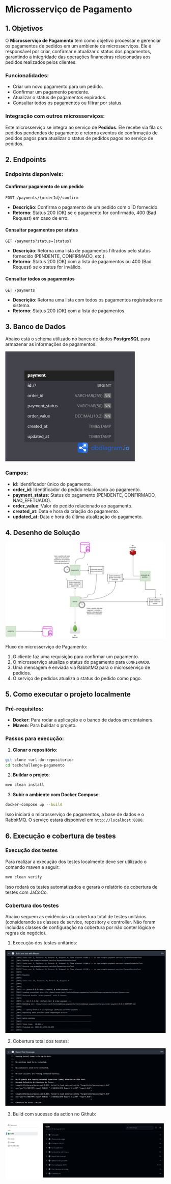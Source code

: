 # Microsserviço de Pagamento

## 1. Objetivos

O **Microsserviço de Pagamento** tem como objetivo processar e gerenciar os pagamentos de pedidos em um ambiente de microsserviços. Ele é responsável por criar, confirmar e atualizar o status dos pagamentos, garantindo a integridade das operações financeiras relacionadas aos pedidos realizados pelos clientes.

### Funcionalidades:

- Criar um novo pagamento para um pedido.
- Confirmar um pagamento pendente.
- Atualizar o status de pagamentos expirados.
- Consultar todos os pagamentos ou filtrar por status.

### Integração com outros microsserviços:

Este microsserviço se integra ao serviço de **Pedidos**. Ele recebe via fila os pedidos pendendes de pagamento e retorna eventos de confirmação de pedidos pagos para atualizar o status de pedidos pagos no serviço de pedidos.

## 2. Endpoints

### Endpoints disponíveis:

#### Confirmar pagamento de um pedido
```http
POST /payments/{orderId}/confirm
```
- **Descrição**: Confirma o pagamento de um pedido com o ID fornecido.
- **Retorno**: Status 200 (OK) se o pagamento for confirmado, 400 (Bad Request) em caso de erro.

#### Consultar pagamentos por status
```http
GET /payments?status={status}
```
- **Descrição**: Retorna uma lista de pagamentos filtrados pelo status fornecido (PENDENTE, CONFIRMADO, etc.).
- **Retorno**: Status 200 (OK) com a lista de pagamentos ou 400 (Bad Request) se o status for inválido.

#### Consultar todos os pagamentos
```http
GET /payments
```
- **Descrição**: Retorna uma lista com todos os pagamentos registrados no sistema.
- **Retorno**: Status 200 (OK) com a lista de pagamentos.

## 3. Banco de Dados

Abaixo está o schema utilizado no banco de dados **PostgreSQL** para armazenar as informações de pagamentos:

![Desenho Banco de dados](./assets/schema_db.png)

### Campos:
- **id**: Identificador único do pagamento.
- **order_id**: Identificador do pedido relacionado ao pagamento.
- **payment_status**: Status do pagamento (PENDENTE, CONFIRMADO, NAO_EFETUADO).
- **order_value**: Valor do pedido relacionado ao pagamento.
- **created_at**: Data e hora da criação do pagamento.
- **updated_at**: Data e hora da última atualização do pagamento.

## 4. Desenho de Solução

![Desenho solução](./assets/desenho_solucao.png)

Fluxo do microsserviço de Pagamento:
1. O cliente faz uma requisição para confirmar um pagamento.
2. O microsserviço atualiza o status do pagamento para `CONFIRMADO`.
3. Uma mensagem é enviada via RabbitMQ para o microsserviço de pedidos.
4. O serviço de pedidos atualiza o status do pedido como pago.

## 5. Como executar o projeto localmente

### Pré-requisitos:
- **Docker**: Para rodar a aplicação e o banco de dados em containers.
- **Maven**: Para buildar o projeto.

### Passos para execução:

1. **Clonar o repositório**:
```bash
git clone <url-do-repositorio>
cd techchallenge-pagamento
```

2. **Buildar o projeto**:
```bash
mvn clean install
```

3. **Subir o ambiente com Docker Compose**:
```bash
docker-compose up --build
```

Isso iniciará o microsserviço de pagamentos, a base de dados e o RabbitMQ. O serviço estará disponível em `http://localhost:8080`.


## 6. Execução e cobertura de testes

### Execução dos testes

Para realizar a execução dos testes localmente deve ser utilizado o comando maven a seguir:
```bash
mvn clean verify
```
Isso rodará os testes automatizados e gerará o relatório de cobertura de testes com JaCoCo.

### Cobertura dos testes

Abaixo seguem as evidências da cobertura total de testes unitários (considerando as classes de service, repository e controller. Não foram incluídas classes de configuração na cobertura por não conter lógica e regras de negócio).

1. Execução dos testes unitários:

![Execução dos testes](./assets/testes_pagamento01.jpg)

2. Cobertura total dos testes: 

![Cobertura total](./assets/testes_pagamento02.jpg)

3. Build com sucesso da action no Github: 

![Build finalizado](./assets/testes_pagamento03.jpg)


